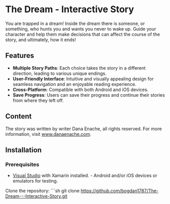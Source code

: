 # The Dream - Interactive Story
 You are trapped in a dream! Inside the dream there is someone, or something, who hunts you and wants you never to wake up. Guide your character and help them make decisions that can affect the course of the story, and ultimately, how it ends!

## Features 
- **Multiple Story Paths**: Each choice takes the story in a different direction, leading to various unique endings. 
- **User-Friendly Interface**: Intuitive and visually appealing design for seamless navigation and an enjoyable reading experience. 
- **Cross-Platform**: Compatible with both Android and iOS devices. 
- **Save Progress**: Users can save their progress and continue their stories from where they left off. 

## Content
The story was written by writer Dana Enache, all rights reserved. For more information, visit www.danaenache.com.

## Installation 
### Prerequisites 
- [Visual Studio](https://visualstudio.microsoft.com/) with Xamarin installed. - Android and/or iOS devices or emulators for testing. 

Clone the repository: ```sh git clone https://github.com/bogdan1787/The-Dream---Interactive-Story.git
